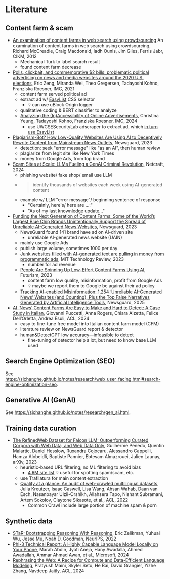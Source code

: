 # Literature

## Content farm & scam

- [An examination of content farms in
    web search using
    crowdsourcing](https://dl.acm.org/doi/10.1145/2396761.2398689)
    An examination of content farms in web search using crowdsourcing,
    Richard McCreadie, Craig Macdonald, Iadh Ounis, Jim Giles, Ferris Jabr,
    CIKM, 2012
    - Mechanical Turk to label search result
    - found content farm decrease
- [Polls, clickbait, and commemorative $2 bills:
    problematic political advertising on news and
    media websites around the 2020 U.S.
    elections](https://dl.acm.org/doi/abs/10.1145/3487552.3487850), Eric Zeng,
    Miranda Wei, Theo Gregersen, Tadayoshi Kohno, Franziska Roesner, IMC, 2021
    - content farm served political ad
    - extract ad w/ [EasyList](https://easylist.to/) CSS selector
        - 💡 can use uBlock Origin logger
    - qualitative coding & BERT classifier to analyze
    - [Analyzing the (In)Accessibility of
        Online
        Advertisements](https://dl.acm.org/doi/abs/10.1145/3646547.3688427),
        Christina Yeung, Tadayoshi Kohno, Franziska Roesner, IMC, 2024
        - use UWCSESecurityLab adscraper to extract ad, which [in turn use
            EsayList](https://github.com/UWCSESecurityLab/adscraper/blob/main/crawler/src/ads/ad-detection.ts#L10)
- [Plagiarism-Bot?
    How Low-Quality Websites Are Using AI to Deceptively Rewrite Content from
    Mainstream News
    Outlets](https://www.newsguardtech.com/misinformation-monitor/august-2023/),
    Newsguard, 2023
    - detection: seek "error message" like "as an AI", then human review
    - plagiarize from legit site like New York Times
    - money from Google Ads, from top brand
- [Scam Sites at Scale: LLMs Fueling a GenAI Criminal
    Revolution](https://www.netcraft.com/blog/llms-fueling-gen-ai-criminal-revolution/),
    Netcraft, 2024
    - phishing website/ fake shop/ email use LLM
    - > identify thousands of websites each week using AI-generated content
    - example w/ LLM "error message"/ beginning sentence of response
        - "Certainly, here's/ here are …:"
        - "As of my last knownledge update…"
- [Funding the Next Generation of Content Farms: Some of
    the World’s Largest Blue Chip Brands Unintentionally Support the Spread of
    Unreliable AI-Generated News
    Websites](https://www.newsguardtech.com/misinformation-monitor/june-2023/),
    Newsguard, 2023
    - NewsGuard found 141 brand have ad on AI-driven site
        - unreliable AI-generated news website (UAIN)
    - mainly use Google Ads
    - publish large volume, sometimes 1000 per day
    - [Junk websites filled with AI-generated text are pulling in money from
        programmatic
        ads](https://www.technologyreview.com/2023/06/26/1075504/junk-websites-filled-with-ai-generated-text-are-pulling-in-money-from-programmatic-ads/),
        MIT Technology Review, 2023
        - number for ad revenue
    - [People Are Spinning Up Low-Effort Content Farms Using
        AI](https://futurism.com/content-farms-ai), Futurism, 2023
        - content farm low quality, misinformation, profit from Google Ads
        - 💡 maybe we report them to Google bc against their ad policy
    - [Tracking AI-enabled Misinformation: 1,254
        ‘Unreliable AI-Generated News’ Websites (and Counting),
        Plus the Top False Narratives Generated by Artificial Intelligence
        Tools](https://www.newsguardtech.com/special-reports/ai-tracking-center/),
        Newsguard, 2025
- [AI ‘News’ Content Farms Are Easy to Make and Hard to Detect:
    A Case Study in Italian](https://aclanthology.org/2024.acl-long.817/),
    Giovanni Puccetti, Anna Rogers, Chiara Alzetta, Felice Dell’Orletta,
    Andrea Esuli, ACL, 2024
    - easy to fine-tune free model into Italian content farm model (CFM)
    - literature review on NewsGuard report & detector
    - human&DetectGPT low accuracy—infeasible to detect
        - fine-tuning of detector help a lot, but need to know base LLM used

## Search Engine Optimization (SEO)

See
<https://sichanghe.github.io/notes/research/web_user_facing.html#search-engine-optimization-seo>.

## Generative AI (GenAI)

See <https://sichanghe.github.io/notes/research/gen_ai.html>.

## Training data curation

- [The RefinedWeb Dataset for Falcon LLM: Outperforming Curated Corpora with
    Web Data, and Web Data Only](https://arxiv.org/abs/2306.01116),
    Guilherme Penedo, Quentin Malartic, Daniel Hesslow, Ruxandra Cojocaru,
    Alessandro Cappelli, Hamza Alobeidli, Baptiste Pannier, Ebtesam Almazrouei,
    Julien Launay, arXiv, 2023
    - heuristic-based URL filtering; no ML filtering to avoid bias
        - [4.6M site
            list](https://dsi.ut-capitole.fr/blacklists/index_en.php)
            💡 useful for spotting spam/scam, etc.
    - use Trafilatura for main content extraction
    - [Quality at a glance: An audit of web-crawled multilingual
        datasets](https://watermark.silverchair.com/tacl_a_00447.pdf?token=AQECAHi208BE49Ooan9kkhW_Ercy7Dm3ZL_9Cf3qfKAc485ysgAAA0kwggNFBgkqhkiG9w0BBwagggM2MIIDMgIBADCCAysGCSqGSIb3DQEHATAeBglghkgBZQMEAS4wEQQMYDsuqH9y69stXtfIAgEQgIIC_NpNFUq9XwBVhA1GuuhBYIPM2rR1yaHpq0n-bsnXNpOZXebbOTNYclgulKb11kmkZC-vjIjmwX-KrceujuXg5DtWoNKKSazVZ2wdi579s04VCzdNHhIyjGdoQtcKPnBvVL5lvYq4Brsi18jPkNekQGKdp4t3OrmvsTSayJ-m8P_4FPvE8LA9At7VukzIaj3EJ-EYJtNUvGOJ8j7HU-UAqIbxl-Of4Ulfa4gndWd_c-IKyvHNgXUlBTxa5ocFpR5j39MrSIYZ2jX8xUQzYcRoZW2w3mvXeETbOhHH2J4BzdkGLSQmZLGJtsYRKCI737LYKrN_iICcJvItUH0mzdr-0MA5cVEaKzqwD_2A7rq63XZL7pinxTQuvucrD3q76nE4NSo_bTyJtL7Pj2XNw4oD2F7N6Blb0D96nz0y92JzTy_WCXr--xY5PSEQIacyDQ99U7TH-_epctu0nxgFcQwfMYpQd7kmpW0dfx3r9eYDRnTExA4aGNr8a6R0405Xk_GCfiSltsGcAhTmcX7B5DaXMhtMvZgKppyqtZmqllraKWzFUQjuBrRLw--daMIYngX9I_mbh0_qwtmb_wEWXEKLmTyLA3VnGDFm8o941eQRb4ZM1apSBgq1ymdVXGjsk-Alc0tlwhQbpuavNaJyWDTCoT2-mgqVCeaaqPbYyhsWudRIQ6cCnJIzTyiAkSLZHLq-9HqmRB2AM-g4BhQwnPlOWcJq373OBXp8AhXH-o6Yjp6v7rcTmx475d84NLISae6gw2SuDuVhDb_sJY88bhbHQlr6OAToNnJQAZDT_Y1po1QKuExz9slSvbacDrkVdj9MspgXZkjYcknKOAV39jMVANRbC0QnX6OLHDs0vaAZSBvNajeZ1A_2t3qJnvZncdK9958K8enIb1Pqk-xEL9-aeim94JRNqUd_f3-K2VY_0G3lYs3LIPi_EbIbiCQOXn5t3v7DLAXfwi6lYsaLISHHUYAdCpOo9Srb8Naw2PbhirzWQZm9bFc9wlcvr3Zh),
        Julia Kreutzer, Isaac Caswell, Lisa Wang, Ahsan Wahab, Daan van Esch,
        Nasanbayar Ulzii-Orshikh, Allahsera Tapo, Nishant Subramani,
        Artem Sokolov, Claytone Sikasote, et al., ACL, 2022
        - Common Crawl include large portion of machine spam & porn

## Synthetic data

- [STaR:
    Bootstrapping Reasoning With Reasoning](https://arxiv.org/abs/2203.14465),
    Eric Zelikman, Yuhuai Wu, Jesse Mu, Noah D. Goodman, NeurIPS, 2022
- [Phi-3 Technical Report: A Highly Capable Language Model Locally on
    Your Phone](https://arxiv.org/abs/2404.14219), Marah Abdin, Jyoti Aneja,
    Hany Awadalla, Ahmed Awadallah, Ammar Ahmad Awan, et al., Microsoft, 2024
- [Rephrasing the Web: A Recipe for Compute and
    Data-Efficient Language Modeling](https://arxiv.org/abs/2401.16380),
    Pratyush Maini, Skyler Seto, He Bai, David Grangier, Yizhe Zhang,
    Navdeep Jaitly, ACL, 2024
